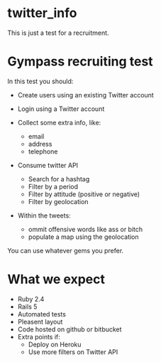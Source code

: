 # twitter_info
This is just a test for a recruitment.


# Gympass recruiting test
In this test you should:
- Create users using an existing Twitter account
- Login using a Twitter account
- Collect some extra info, like:
    - email
    - address
    - telephone

-  Consume twitter API
    - Search for a hashtag
    - Filter by a period
    - Filter by attitude (positive or negative)
	- Filter by geolocation

- Within the tweets:
    - ommit offensive words like ass or bitch
    - populate a map using the geolocation

You can use whatever gems you prefer.

# What we expect
- Ruby 2.4
- Rails 5
- Automated tests
- Pleasent layout
- Code hosted on github or bitbucket
- Extra points if:
    - Deploy on Heroku
    - Use more filters on Twitter API
